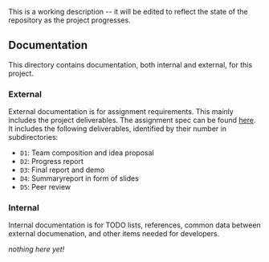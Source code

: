 This is a working description -- it will be edited to reflect the state of the repository as the project progresses.

## Documentation
This directory contains documentation, both internal and external, for this project.

### External
External documentation is for assignment requirements. This mainly includes the project deliverables.
The assignment spec can be found [here](https://cs.colostate.edu/~cs370/Spring21/assignments/TermPaperS21.pdf).
It includes the following deliverables, identified by their number in subdirectories:  
- `D1`: Team composition and idea proposal
- `D2`: Progress report
- `D3`: Final report and demo
- `D4`: Summaryreport in form of slides
- `D5`: Peer review

### Internal
Internal documentation is for TODO lists, references, common data between external documenation, and other items needed for developers.

_nothing here yet!_
